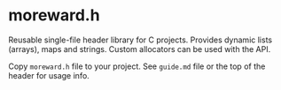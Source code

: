 moreward.h
==========

Reusable single-file header library for C projects. Provides dynamic lists (arrays), maps and strings. Custom allocators can be used with the API.

Copy `moreward.h` file to your project. See `guide.md` file or the top of the header for usage info.